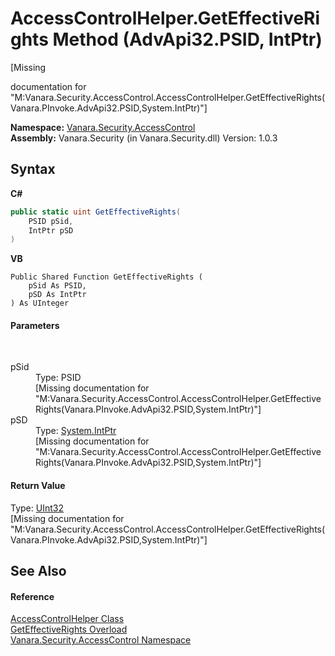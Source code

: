 # AccessControlHelper.GetEffectiveRights Method (AdvApi32.PSID, IntPtr)
 

\[Missing <summary> documentation for "M:Vanara.Security.AccessControl.AccessControlHelper.GetEffectiveRights(Vanara.PInvoke.AdvApi32.PSID,System.IntPtr)"\]

**Namespace:**&nbsp;<a href="62a937f8-234b-6e15-2f22-272a8ae206a7">Vanara.Security.AccessControl</a><br />**Assembly:**&nbsp;Vanara.Security (in Vanara.Security.dll) Version: 1.0.3

## Syntax

**C#**<br />
``` C#
public static uint GetEffectiveRights(
	PSID pSid,
	IntPtr pSD
)
```

**VB**<br />
``` VB
Public Shared Function GetEffectiveRights ( 
	pSid As PSID,
	pSD As IntPtr
) As UInteger
```


#### Parameters
&nbsp;<dl><dt>pSid</dt><dd>Type: PSID<br />\[Missing <param name="pSid"/> documentation for "M:Vanara.Security.AccessControl.AccessControlHelper.GetEffectiveRights(Vanara.PInvoke.AdvApi32.PSID,System.IntPtr)"\]</dd><dt>pSD</dt><dd>Type: <a href="http://msdn2.microsoft.com/en-us/library/5he14kz8" target="_blank">System.IntPtr</a><br />\[Missing <param name="pSD"/> documentation for "M:Vanara.Security.AccessControl.AccessControlHelper.GetEffectiveRights(Vanara.PInvoke.AdvApi32.PSID,System.IntPtr)"\]</dd></dl>

#### Return Value
Type: <a href="http://msdn2.microsoft.com/en-us/library/ctys3981" target="_blank">UInt32</a><br />\[Missing <returns> documentation for "M:Vanara.Security.AccessControl.AccessControlHelper.GetEffectiveRights(Vanara.PInvoke.AdvApi32.PSID,System.IntPtr)"\]

## See Also


#### Reference
<a href="481af0cb-3c08-3c93-e448-e028e740de95">AccessControlHelper Class</a><br /><a href="fba3e3a1-d333-832b-8665-2b710b4392e6">GetEffectiveRights Overload</a><br /><a href="62a937f8-234b-6e15-2f22-272a8ae206a7">Vanara.Security.AccessControl Namespace</a><br />